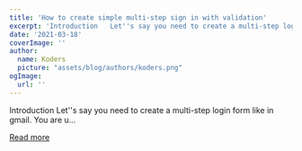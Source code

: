 ```yaml
---
title: 'How to create simple multi-step sign in with validation'
excerpt: 'Introduction   Let''s say you need to create a multi-step login form like in gmail. You are u...'
date: '2021-03-18'
coverImage: ''
author:
  name: Koders
  picture: "assets/blog/authors/koders.png"
ogImage:
  url: ''
---
```


Introduction   Let''s say you need to create a multi-step login form like in gmail. You are u...

[Read more](https://dev.to/alex1998dmit/how-to-create-simple-many-step-form-with-validation-3g4f)
